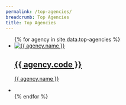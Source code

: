 ```yaml
---
permalink: /top-agencies/
breadcrumb: Top Agencies
title: Top Agencies
---
```

<style>
.block-grid {
  margin: 0;
  padding: 0;
  display: flex;
  flex-wrap: wrap;
  flex-direction: row;
  justify-content: space-between;
}

.block-grid .grid-item {
  width: 30%;
  list-style: none;
  background: white;
  display: flex;
  flex: 0 0 auto;
  border-radius: $global-radius;
  text-align: center;
  flex-direction: column;
  border: 1px solid #ddd;
  box-shadow: 0 2px 5px #ccc;
  margin-bottom: 2rem;
  overflow: hidden;
  background: linear-gradient(to bottom, #fff 40%, #ececec 100%);
}

.grid-item a {
  padding: 1rem;
  color: black;
  text-decoration: none;
  border-radius: $global-radius;
  height: 100%;
  opacity: 1;
  display: flex;
  flex: 1;
  flex-direction: column;
  transition: opacity 300ms ease;
  &:hover {
    opacity: 0.6;
  }
  &:focus {
    background: rgba(0, 173, 239, 0.15);
  }
}

.grid-item a img {
  margin: 0 auto;
  min-height: 100px;
  height: 100px;
  width: 200px;
}

.grid-item a h2 {
  margin: 1rem 0 0 0;
}

.grid-item a p {
  margin: 0.5rem;
  line-height: 1.2;
}

.grid-item.filler {
  background: none;
  border: none;
  box-shadow: none;
}
</style>

<ul className="block-grid">
{% for agency in site.data.top-agencies %}
  <li className="grid-item">
       <a href={{ agency.website }}>
        <img src="{{ agency.image-url }}" alt="{{ agency.name }}" />
        <h2>{{ agency.code }}</h2>
        <p>{{ agency.name }}</p>
       </a>
    </li>
    <li className="grid-item filler"></li>
{% endfor %}
</ul>
